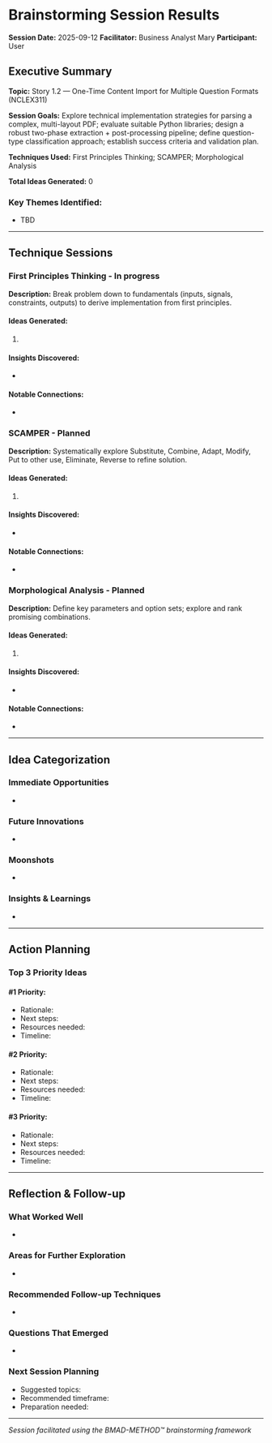 # Brainstorming Session Results

**Session Date:** 2025-09-12
**Facilitator:** Business Analyst Mary
**Participant:** User

## Executive Summary

**Topic:** Story 1.2 — One-Time Content Import for Multiple Question Formats (NCLEX311)

**Session Goals:** Explore technical implementation strategies for parsing a complex, multi-layout PDF; evaluate suitable Python libraries; design a robust two-phase extraction + post-processing pipeline; define question-type classification approach; establish success criteria and validation plan.

**Techniques Used:** First Principles Thinking; SCAMPER; Morphological Analysis

**Total Ideas Generated:** 0

### Key Themes Identified:
- TBD

---

## Technique Sessions

### First Principles Thinking - In progress
**Description:** Break problem down to fundamentals (inputs, signals, constraints, outputs) to derive implementation from first principles.

#### Ideas Generated:
1. 

#### Insights Discovered:
- 

#### Notable Connections:
- 

### SCAMPER - Planned
**Description:** Systematically explore Substitute, Combine, Adapt, Modify, Put to other use, Eliminate, Reverse to refine solution.

#### Ideas Generated:
1. 

#### Insights Discovered:
- 

#### Notable Connections:
- 

### Morphological Analysis - Planned
**Description:** Define key parameters and option sets; explore and rank promising combinations.

#### Ideas Generated:
1. 

#### Insights Discovered:
- 

#### Notable Connections:
- 

---

## Idea Categorization

### Immediate Opportunities
- 

### Future Innovations
- 

### Moonshots
- 

### Insights & Learnings
- 

---

## Action Planning

### Top 3 Priority Ideas

#### #1 Priority: 
- Rationale: 
- Next steps: 
- Resources needed: 
- Timeline: 

#### #2 Priority: 
- Rationale: 
- Next steps: 
- Resources needed: 
- Timeline: 

#### #3 Priority: 
- Rationale: 
- Next steps: 
- Resources needed: 
- Timeline: 

---

## Reflection & Follow-up

### What Worked Well
- 

### Areas for Further Exploration
- 

### Recommended Follow-up Techniques
- 

### Questions That Emerged
- 

### Next Session Planning
- Suggested topics: 
- Recommended timeframe: 
- Preparation needed: 

---

*Session facilitated using the BMAD-METHOD™ brainstorming framework*